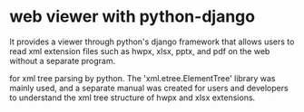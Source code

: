 # web viewer with python-django

It provides a viewer through python's django framework that allows users to read xml extension files such as hwpx, xlsx, pptx, and pdf on the web without a separate program.

for xml tree parsing by python. The 'xml.etree.ElementTree' library was mainly used,
and a separate manual was created for users and developers to understand the xml tree structure of hwpx and xlsx extensions.

